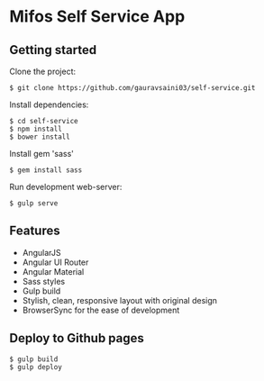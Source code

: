 # Mifos Self Service App

## Getting started

Clone the project:

    $ git clone https://github.com/gauravsaini03/self-service.git

Install dependencies:

    $ cd self-service
    $ npm install
    $ bower install

Install gem 'sass'

    $ gem install sass
    
Run development web-server:

    $ gulp serve

## Features

* AngularJS
* Angular UI Router
* Angular Material
* Sass styles
* Gulp build
* Stylish, clean, responsive layout with original design
* BrowserSync for the ease of development

## Deploy to Github pages  
  
    $ gulp build
    $ gulp deploy
